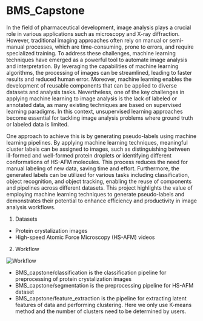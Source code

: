 # BMS_Capstone

In the field of pharmaceutical development, image analysis plays a crucial role in various applications such as microscopy and X-ray diffraction. However, traditional imaging approaches often rely on manual or semi-manual processes, which are time-consuming, prone to errors, and require specialized training. To address these challenges, machine learning techniques have emerged as a powerful tool to automate image analysis and interpretation. By leveraging the capabilities of machine learning algorithms, the processing of images can be streamlined, leading to faster results and reduced human error. Moreover, machine learning enables the development of reusable components that can be applied to diverse datasets and analysis tasks. Nevertheless, one of the key challenges in applying machine learning to image analysis is the lack of labeled or annotated data, as many existing techniques are based on supervised learning paradigms. In this context, unsupervised learning approaches become essential for tackling image analysis problems where ground truth or labeled data is limited.

One approach to achieve this is by generating pseudo-labels using machine learning pipelines. By applying machine learning techniques, meaningful cluster labels can be assigned to images, such as distinguishing between ill-formed and well-formed protein droplets or identifying different conformations of HS-AFM molecules. This process reduces the need for manual labeling of new data, saving time and effort. Furthermore, the generated labels can be utilized for various tasks including classification, object recognition, and object tracking, enabling the reuse of components and pipelines across different datasets. This project highlights the value of employing machine learning techniques to generate pseudo-labels and demonstrates their potential to enhance efficiency and productivity in image analysis workflows.

1. Datasets
- Protein crystalization images
- High-speed Atomic Force Microscopy (HS-AFM) videos


2. Workflow

![Workflow](https://github.com/gkant06/BMS_Capstone/assets/112508461/5f306366-9124-4370-be5d-e05fc719d3c4)

- BMS_capstone/classification is the classification pipeline for preprocessing of protein crystalization images
- BMS_capstone/segmentation is the preprocessing pipeline for HS-AFM dataset
- BMS_capstone/feature_extraction is the pipeline for extracting latent features of data and performing clustering. Here we only use K-means method and the number of clusters need to be determined by users.

